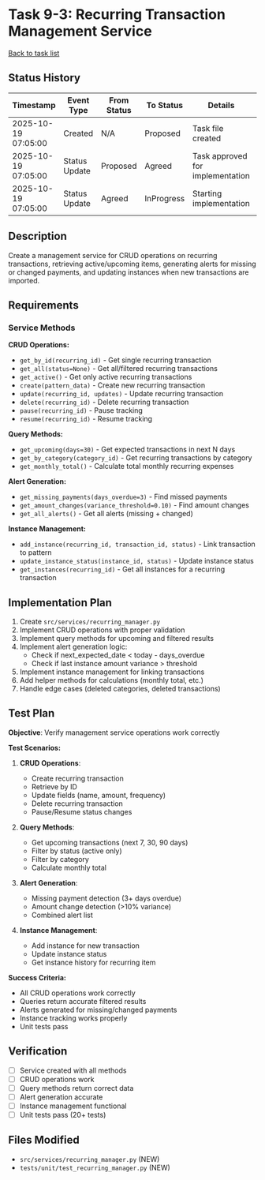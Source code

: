 # Task 9-3: Recurring Transaction Management Service

[Back to task list](./tasks.md)

## Status History

| Timestamp | Event Type | From Status | To Status | Details | User |
|-----------|------------|-------------|-----------|---------|------|
| 2025-10-19 07:05:00 | Created | N/A | Proposed | Task file created | Saeed |
| 2025-10-19 07:05:00 | Status Update | Proposed | Agreed | Task approved for implementation | Saeed |
| 2025-10-19 07:05:00 | Status Update | Agreed | InProgress | Starting implementation | Saeed |

## Description

Create a management service for CRUD operations on recurring transactions, retrieving active/upcoming items, generating alerts for missing or changed payments, and updating instances when new transactions are imported.

## Requirements

### Service Methods

**CRUD Operations:**
- `get_by_id(recurring_id)` - Get single recurring transaction
- `get_all(status=None)` - Get all/filtered recurring transactions
- `get_active()` - Get only active recurring transactions
- `create(pattern_data)` - Create new recurring transaction
- `update(recurring_id, updates)` - Update recurring transaction
- `delete(recurring_id)` - Delete recurring transaction
- `pause(recurring_id)` - Pause tracking
- `resume(recurring_id)` - Resume tracking

**Query Methods:**
- `get_upcoming(days=30)` - Get expected transactions in next N days
- `get_by_category(category_id)` - Get recurring transactions by category
- `get_monthly_total()` - Calculate total monthly recurring expenses

**Alert Generation:**
- `get_missing_payments(days_overdue=3)` - Find missed payments
- `get_amount_changes(variance_threshold=0.10)` - Find amount changes
- `get_all_alerts()` - Get all alerts (missing + changed)

**Instance Management:**
- `add_instance(recurring_id, transaction_id, status)` - Link transaction to pattern
- `update_instance_status(instance_id, status)` - Update instance status
- `get_instances(recurring_id)` - Get all instances for a recurring transaction

## Implementation Plan

1. Create `src/services/recurring_manager.py`
2. Implement CRUD operations with proper validation
3. Implement query methods for upcoming and filtered results
4. Implement alert generation logic:
   - Check if next_expected_date < today - days_overdue
   - Check if last instance amount variance > threshold
5. Implement instance management for linking transactions
6. Add helper methods for calculations (monthly total, etc.)
7. Handle edge cases (deleted categories, deleted transactions)

## Test Plan

**Objective**: Verify management service operations work correctly

**Test Scenarios:**

1. **CRUD Operations**:
   - Create recurring transaction
   - Retrieve by ID
   - Update fields (name, amount, frequency)
   - Delete recurring transaction
   - Pause/Resume status changes

2. **Query Methods**:
   - Get upcoming transactions (next 7, 30, 90 days)
   - Filter by status (active only)
   - Filter by category
   - Calculate monthly total

3. **Alert Generation**:
   - Missing payment detection (3+ days overdue)
   - Amount change detection (>10% variance)
   - Combined alert list

4. **Instance Management**:
   - Add instance for new transaction
   - Update instance status
   - Get instance history for recurring item

**Success Criteria:**
- All CRUD operations work correctly
- Queries return accurate filtered results
- Alerts generated for missing/changed payments
- Instance tracking works properly
- Unit tests pass

## Verification

- [ ] Service created with all methods
- [ ] CRUD operations work
- [ ] Query methods return correct data
- [ ] Alert generation accurate
- [ ] Instance management functional
- [ ] Unit tests pass (20+ tests)

## Files Modified

- `src/services/recurring_manager.py` (NEW)
- `tests/unit/test_recurring_manager.py` (NEW)


